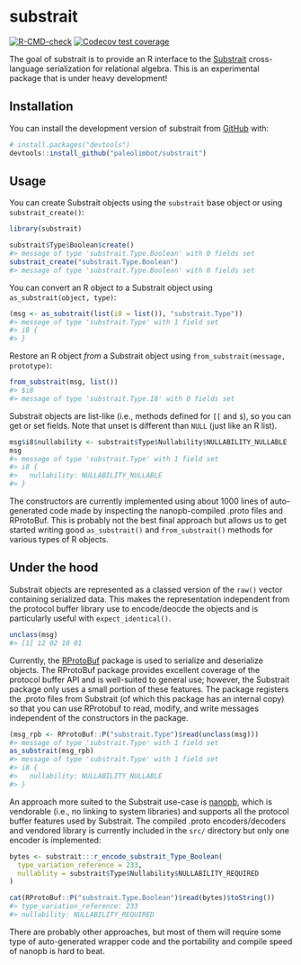 
<!-- README.md is generated from README.Rmd. Please edit that file -->

# substrait

<!-- badges: start -->

[![R-CMD-check](https://github.com/paleolimbot/substrait/workflows/R-CMD-check/badge.svg)](https://github.com/paleolimbot/substrait/actions)
[![Codecov test
coverage](https://codecov.io/gh/paleolimbot/substrait/branch/master/graph/badge.svg)](https://app.codecov.io/gh/paleolimbot/substrait?branch=master)
<!-- badges: end -->

The goal of substrait is to provide an R interface to the
[Substrait](https://substrait.io) cross-language serialization for
relational algebra. This is an experimental package that is under heavy
development!

## Installation

You can install the development version of substrait from
[GitHub](https://github.com/) with:

``` r
# install.packages("devtools")
devtools::install_github("paleolimbot/substrait")
```

## Usage

You can create Substrait objects using the `substrait` base object or
using `substrait_create()`:

``` r
library(substrait)

substrait$Type$Boolean$create()
#> message of type 'substrait.Type.Boolean' with 0 fields set
substrait_create("substrait.Type.Boolean")
#> message of type 'substrait.Type.Boolean' with 0 fields set
```

You can convert an R object *to* a Substrait object using
`as_substrait(object, type)`:

``` r
(msg <- as_substrait(list(i8 = list()), "substrait.Type"))
#> message of type 'substrait.Type' with 1 field set
#> i8 {
#> }
```

Restore an R object *from* a Substrait object using
`from_substrait(message, prototype)`:

``` r
from_substrait(msg, list())
#> $i8
#> message of type 'substrait.Type.I8' with 0 fields set
```

Substrait objects are list-like (i.e., methods defined for `[[` and
`$`), so you can get or set fields. Note that unset is different than
`NULL` (just like an R list).

``` r
msg$i8$nullability <- substrait$Type$Nullability$NULLABILITY_NULLABLE
msg
#> message of type 'substrait.Type' with 1 field set
#> i8 {
#>   nullability: NULLABILITY_NULLABLE
#> }
```

The constructors are currently implemented using about 1000 lines of
auto-generated code made by inspecting the nanopb-compiled .proto files
and RProtoBuf. This is probably not the best final approach but allows
us to get started writing good `as_substrait()` and `from_substrait()`
methods for various types of R objects.

## Under the hood

Substrait objects are represented as a classed version of the `raw()`
vector containing serialized data. This makes the representation
independent from the protocol buffer library use to encode/deocde the
objects and is particularly useful with `expect_identical()`.

``` r
unclass(msg)
#> [1] 12 02 10 01
```

Currently, the [RProtoBuf](https://cran.r-project.org/package=RProtoBuf)
package is used to serialize and deserialize objects. The RProtoBuf
package provides excellent coverage of the protocol buffer API and is
well-suited to general use; however, the Substrait package only uses a
small portion of these features. The package registers the .proto files
from Substrait (of which this package has an internal copy) so that you
can use RProtobuf to read, modify, and write messages independent of the
constructors in the package.

``` r
(msg_rpb <- RProtoBuf::P("substrait.Type")$read(unclass(msg)))
#> message of type 'substrait.Type' with 1 field set
as_substrait(msg_rpb)
#> message of type 'substrait.Type' with 1 field set
#> i8 {
#>   nullability: NULLABILITY_NULLABLE
#> }
```

An approach more suited to the Substrait use-case is
[nanopb](https://github.com/nanopb/nanopb), which is vendorable (i.e.,
no linking to system libraries) and supports all the protocol buffer
features used by Substrait. The compiled .proto encoders/decoders and
vendored library is currently included in the `src/` directory but only
one encoder is implemented:

``` r
bytes <- substrait:::r_encode_substrait_Type_Boolean(
  type_variation_reference = 233,
  nullablity = substrait$Type$Nullability$NULLABILITY_REQUIRED
)

cat(RProtoBuf::P("substrait.Type.Boolean")$read(bytes)$toString())
#> type_variation_reference: 233
#> nullability: NULLABILITY_REQUIRED
```

There are probably other approaches, but most of them will require some
type of auto-generated wrapper code and the portability and compile
speed of nanopb is hard to beat.
